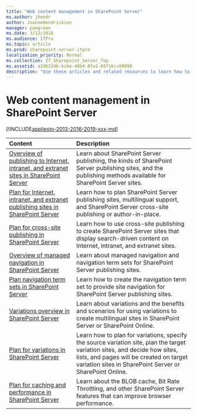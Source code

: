 ```yaml
---
title: "Web content management in SharePoint Server"
ms.author: jhendr
author: JoanneHendrickson
manager: pamgreen
ms.date: 3/12/2018
ms.audience: ITPro
ms.topic: article
ms.prod: sharepoint-server-itpro
localization_priority: Normal
ms.collection: IT_Sharepoint_Server_Top
ms.assetid: a2db324b-bcbe-40b4-8fa1-66f16cc89890
description: "Use these articles and related resources to learn how to plan publishing sites by using SharePoint Server features."
---
```


# Web content management in SharePoint Server

[!INCLUDE[appliesto-2013-2016-2019-xxx-md](../includes/appliesto-2013-2016-2019-xxx-md.md)]
  
|**Content**|**Description**|
|:-----|:-----|
|[Overview of publishing to Internet, intranet, and extranet sites in SharePoint Server](overview-of-publishing-to-internet-intranet-and-extranet-sites.md) <br/> |Learn about SharePoint Server publishing, the kinds of SharePoint Server publishing sites, and the publishing methods available for SharePoint Server sites.  <br/> |
|[Plan for Internet, intranet, and extranet publishing sites in SharePoint Server](plan-for-internet-intranet-and-extranet-publishing-sites.md) <br/> |Learn how to plan SharePoint Server publishing sites, multilingual support, and SharePoint Server cross-site publishing or author-in-place.  <br/> |
|[Plan for cross-site publishing in SharePoint Server](plan-for-cross-site-publishing.md) <br/> |Learn how to use cross-site publishing to create SharePoint Server sites that display search-driven content on Internet, intranet, and extranet sites.  <br/> |
|[Overview of managed navigation in SharePoint Server](overview-of-managed-navigation.md) <br/> |Learn about managed navigation and navigation term sets for SharePoint Server publishing sites.  <br/> |
|[Plan navigation term sets in SharePoint Server](plan-navigation-term-sets.md) <br/> |Learn how to create the navigation term set to provide site navigation for SharePoint Server publishing sites.  <br/> |
|[Variations overview in SharePoint Server](variations-overview.md) <br/> |Learn about variations and the benefits and scenarios for using variations to create multilingual sites in SharePoint Server or SharePoint Online.  <br/> |
|[Plan for variations in SharePoint Server](plan-for-variations.md) <br/> |Learn how to plan for variations, specify the source variation site, plan the target variation sites, and decide how sites, lists, and pages will be created on target variation sites in SharePoint Server or SharePoint Online.  <br/> |
|[Plan for caching and performance in SharePoint Server](caching-and-performance-planning.md) <br/> |Learn about the BLOB cache, Bit Rate Throttling, and other SharePoint Server features that can improve browser performance.  <br/> |
   

